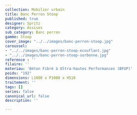 ```yaml
---
collection: Mobilier urbain
title: Banc Perron Stoop
published: true
designer: Spritz
category: Assises
sub_category: Banc perron
gamme: Stoop
cover_image: "../../images/banc-perron-stoop.jpg"
caroussel:
- "../../images/banc-perron-stoop-ecouflant.jpg"
- "../../images/banc-perron-stoop-sorbonne.jpg"
reference : ''
filaire: ''
materiau: 'Béton Fibré à Ultra-hautes Performances (BFUP)'
poids: "192"
dimensions: L1000 x P1000 x H510
traitement: ''
tags: []
series: false
canonical_url: false
description: ''

---
```

